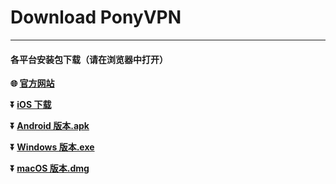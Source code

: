 # Download PonyVPN
- - - -
#### 各平台安装包下载（请在浏览器中打开）


**:globe_with_meridians: [官方网站](https://nnnnnn.dvdvapp.com)**


**:arrow_double_down: [iOS 下载](https://nnnnnn.dvdvapp.com/#download)**


**:arrow_double_down: [Android 版本.apk](https://nnnnnn.dvdvapp.com/#download)**


**:arrow_double_down: [Windows 版本.exe](https://nnnnnn.dvdvapp.com/#download)**


**:arrow_double_down: [macOS 版本.dmg](https://nnnnnn.dvdvapp.com/#download)**




